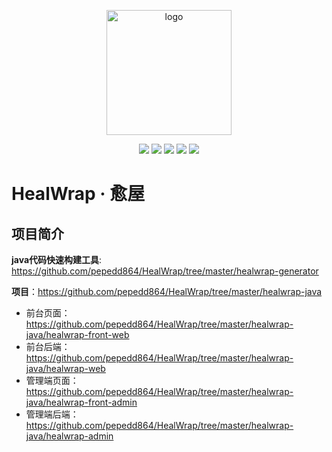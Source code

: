 <p align="center">
	<img width="200" height="200" alt="logo" src="https://picgo-img-repo.oss-cn-beijing.aliyuncs.com/img/57308b89bd0532a511dce4c6a9d91c51.png">
</p>

<p align="center">
	<a href="https://vuejs.org/"><img src="https://img.shields.io/badge/Vue-3.2.47-green.svg?logo=Vue.js"></a>
    <a href="https://github.com/pepedd864/HealWrap"><img src="https://img.shields.io/badge/Github-HealWrap-181717.svg?logo=GitHub"/></a>
    <a href=""><img src="https://img.shields.io/badge/Gitee-HealWrap-323717.svg?logo=Gitee"/></a>
    <a href="https://github.com/pepedd864/HealWrap"><img src="https://img.shields.io/github/license/mashape/apistatus.svg"></a>
	<a href="https://spring.io/"><img src="https://img.shields.io/badge/Springboot-2.5.14-green.svg?logo=Spring"></a>
</p>

# HealWrap · 愈屋

## 项目简介

**java代码快速构建工具**: https://github.com/pepedd864/HealWrap/tree/master/healwrap-generator



**项目**：https://github.com/pepedd864/HealWrap/tree/master/healwrap-java

- 前台页面：https://github.com/pepedd864/HealWrap/tree/master/healwrap-java/healwrap-front-web
- 前台后端：https://github.com/pepedd864/HealWrap/tree/master/healwrap-java/healwrap-web
- 管理端页面：https://github.com/pepedd864/HealWrap/tree/master/healwrap-java/healwrap-front-admin
- 管理端后端：https://github.com/pepedd864/HealWrap/tree/master/healwrap-java/healwrap-admin
